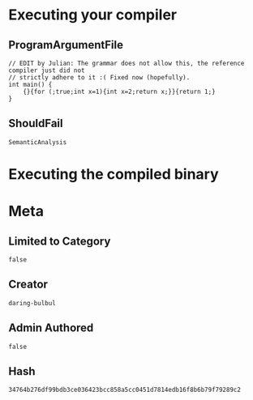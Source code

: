 # Executing your compiler

## ProgramArgumentFile

```
// EDIT by Julian: The grammar does not allow this, the reference compiler just did not
// strictly adhere to it :( Fixed now (hopefully).
int main() {
    {}{for (;true;int x=1){int x=2;return x;}}{return 1;}
}
```

## ShouldFail

```
SemanticAnalysis
```

# Executing the compiled binary

# Meta

## Limited to Category

```
false
```

## Creator

```
daring-bulbul
```

## Admin Authored

```
false
```

## Hash

```
34764b276df99bdb3ce036423bcc858a5cc0451d7814edb16f8b6b79f79289c2
```
